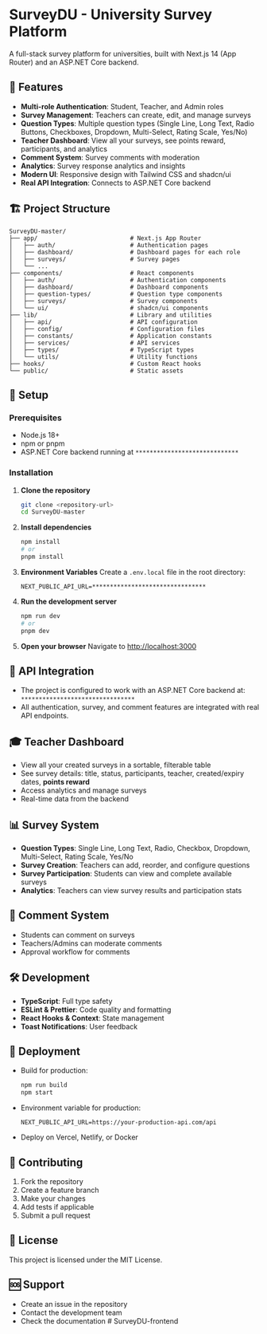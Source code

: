 # SurveyDU - University Survey Platform

A full-stack survey platform for universities, built with Next.js 14 (App Router) and an ASP.NET Core backend.

## 🚀 Features

- **Multi-role Authentication**: Student, Teacher, and Admin roles
- **Survey Management**: Teachers can create, edit, and manage surveys
- **Question Types**: Multiple question types (Single Line, Long Text, Radio Buttons, Checkboxes, Dropdown, Multi-Select, Rating Scale, Yes/No)
- **Teacher Dashboard**: View all your surveys, see points reward, participants, and analytics
- **Comment System**: Survey comments with moderation
- **Analytics**: Survey response analytics and insights
- **Modern UI**: Responsive design with Tailwind CSS and shadcn/ui
- **Real API Integration**: Connects to ASP.NET Core backend

## 🏗️ Project Structure

```
SurveyDU-master/
├── app/                          # Next.js App Router
│   ├── auth/                     # Authentication pages
│   ├── dashboard/                # Dashboard pages for each role
│   ├── surveys/                  # Survey pages
│   └── ...
├── components/                   # React components
│   ├── auth/                     # Authentication components
│   ├── dashboard/                # Dashboard components
│   ├── question-types/           # Question type components
│   ├── surveys/                  # Survey components
│   └── ui/                       # shadcn/ui components
├── lib/                          # Library and utilities
│   ├── api/                      # API configuration
│   ├── config/                   # Configuration files
│   ├── constants/                # Application constants
│   ├── services/                 # API services
│   ├── types/                    # TypeScript types
│   └── utils/                    # Utility functions
├── hooks/                        # Custom React hooks
└── public/                       # Static assets
```

## 🔧 Setup

### Prerequisites
- Node.js 18+
- npm or pnpm
- ASP.NET Core backend running at `*****************************`

### Installation

1. **Clone the repository**
   ```bash
   git clone <repository-url>
   cd SurveyDU-master
   ```
2. **Install dependencies**
   ```bash
   npm install
   # or
   pnpm install
   ```
3. **Environment Variables**
   Create a `.env.local` file in the root directory:
   ```env
   NEXT_PUBLIC_API_URL=********************************
   ```
4. **Run the development server**
   ```bash
   npm run dev
   # or
   pnpm dev
   ```
5. **Open your browser**
   Navigate to [http://localhost:3000](http://localhost:3000)

## 🔌 API Integration

- The project is configured to work with an ASP.NET Core backend at:
  `********************************`
- All authentication, survey, and comment features are integrated with real API endpoints.

## 🎓 Teacher Dashboard

- View all your created surveys in a sortable, filterable table
- See survey details: title, status, participants, teacher, created/expiry dates, **points reward**
- Access analytics and manage surveys
- Real-time data from the backend

## 📊 Survey System

- **Question Types**: Single Line, Long Text, Radio, Checkbox, Dropdown, Multi-Select, Rating Scale, Yes/No
- **Survey Creation**: Teachers can add, reorder, and configure questions
- **Survey Participation**: Students can view and complete available surveys
- **Analytics**: Teachers can view survey results and participation stats

## 💬 Comment System

- Students can comment on surveys
- Teachers/Admins can moderate comments
- Approval workflow for comments

## 🛠️ Development

- **TypeScript**: Full type safety
- **ESLint & Prettier**: Code quality and formatting
- **React Hooks & Context**: State management
- **Toast Notifications**: User feedback

## 🚀 Deployment

- Build for production:
  ```bash
  npm run build
  npm start
  ```
- Environment variable for production:
  ```env
  NEXT_PUBLIC_API_URL=https://your-production-api.com/api
  ```
- Deploy on Vercel, Netlify, or Docker

## 🤝 Contributing

1. Fork the repository
2. Create a feature branch
3. Make your changes
4. Add tests if applicable
5. Submit a pull request

## 📝 License

This project is licensed under the MIT License.

## 🆘 Support

- Create an issue in the repository
- Contact the development team
- Check the documentation #   S u r v e y D U - f r o n t e n d 
 
 